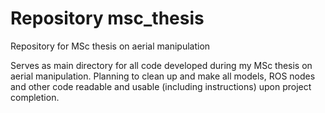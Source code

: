 # Repository msc_thesis
Repository for MSc thesis on aerial manipulation

Serves as main directory for all code developed during my MSc thesis on aerial manipulation.
Planning to clean up and make all models, ROS nodes and other code readable and usable (including instructions) upon project completion.

